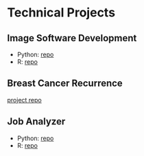 # Technical Projects

## Image Software Development

- Python: [repo](https://github.com/Margaret8521/imgtool)
- R: [repo](https://github.com/Margaret8521/rimgtool)

## Breast Cancer Recurrence

[project repo](https://github.com/Margaret8521/DSCI522_Group_301)

## Job Analyzer

- Python: [repo](https://github.com/Margaret8521/532_project)
- R: [repo](https://github.com/Margaret8521/532_project_job_Analyzer_R)
